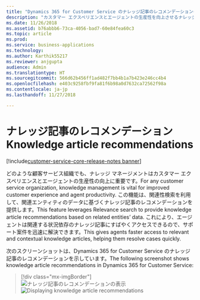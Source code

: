 ```yaml
---
title: "Dynamics 365 for Customer Service のナレッジ記事のレコメンデーションのしくみの確認"
description: "カスタマー エクスペリエンスとエージェントの生産性を向上させるナレッジ記事のレコメンデーション機能について理解します"
ms.date: 11/26/2018
ms.assetid: b76abbb6-73ca-4056-bad7-60e84fea60c3
ms.topic: article
ms.prod: 
ms.service: business-applications
ms.technology: 
ms.author: Karthik55217
ms.reviewer: anjgupta
audience: Admin
ms.translationtype: HT
ms.sourcegitcommit: 566d62b456ff1ad482f7bb4b1a7b423e246cc4b4
ms.openlocfilehash: e403c9258fbf9fa81f6b98a0d7632ca72562f98a
ms.contentlocale: ja-jp
ms.lasthandoff: 11/27/2018

---
```

#  <a name="knowledge-article-recommendations"></a><span data-ttu-id="eac1a-103">ナレッジ記事のレコメンデーション</span><span class="sxs-lookup"><span data-stu-id="eac1a-103">Knowledge article recommendations</span></span> 

[!include[customer-service-core-release-notes banner](../../includes/customer-service-core-release-notes.md)]

<span data-ttu-id="eac1a-104">どのような顧客サービス組織でも、ナレッジ マネージメントはカスタマー エクスペリエンスとエージェントの生産性の向上に重要です。</span><span class="sxs-lookup"><span data-stu-id="eac1a-104">For any customer service organization, knowledge management is vital for improved customer experience and agent productivity.</span></span>  <span data-ttu-id="eac1a-105">この機能は、関連性検索を利用して、関連エンティティのデータに基づくナレッジ記事のレコメンデーションを提供します。</span><span class="sxs-lookup"><span data-stu-id="eac1a-105">This feature leverages Relevance search to provide knowledge article recommendations based on related entities’ data.</span></span> <span data-ttu-id="eac1a-106">これにより、エージェントは関連する状況依存のナレッジ記事にすばやくアクセスできるので、サポート案件を迅速に解決できます。</span><span class="sxs-lookup"><span data-stu-id="eac1a-106">This gives agents faster access to relevant and contextual knowledge articles, helping them resolve cases quickly.</span></span>

<span data-ttu-id="eac1a-107">次のスクリーンショットは、Dynamics 365 for Customer Service のナレッジ記事のレコメンデーションを示しています。</span><span class="sxs-lookup"><span data-stu-id="eac1a-107">The following screenshot shows knowledge article recommendations in Dynamics 365 for Customer Service:</span></span> 

> [!div class="mx-imgBorder"]
> <span data-ttu-id="eac1a-108">![ナレッジ記事のレコメンデーションの表示](media/knowledge-article-suggestion.png "ナレッジ記事のレコメンデーションの表示")</span><span class="sxs-lookup"><span data-stu-id="eac1a-108">![Displaying knowledge article recommendations](media/knowledge-article-suggestion.png "Displaying knowledge article recommendations")</span></span>


